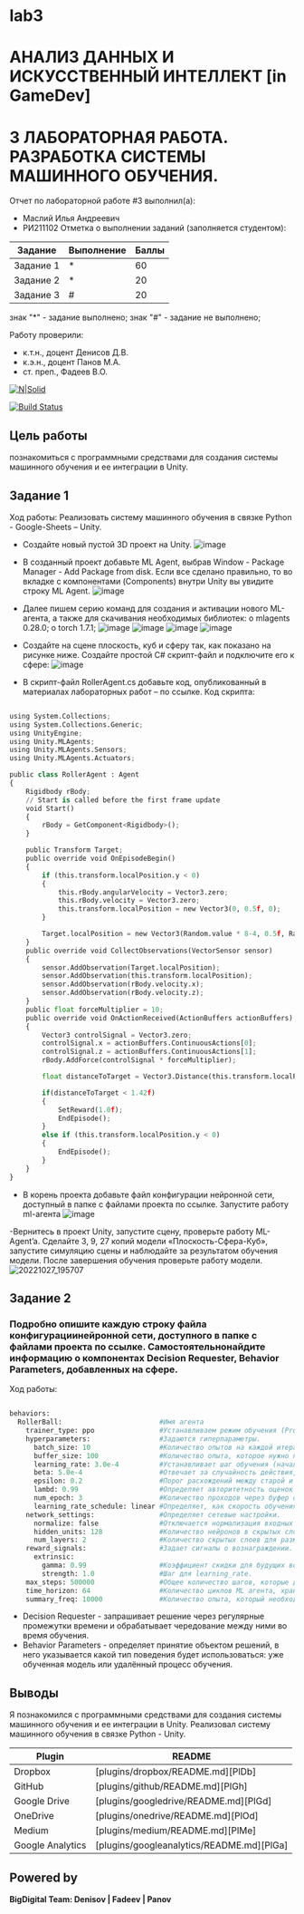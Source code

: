 # lab3
# АНАЛИЗ ДАННЫХ И ИСКУССТВЕННЫЙ ИНТЕЛЛЕКТ [in GameDev]
# 3 ЛАБОРАТОРНАЯ РАБОТА. РАЗРАБОТКА СИСТЕМЫ МАШИННОГО ОБУЧЕНИЯ.
Отчет по лабораторной работе #3 выполнил(а):
- Маслий Илья Андреевич
- РИ211102
Отметка о выполнении заданий (заполняется студентом):

| Задание | Выполнение | Баллы |
| ------ | ------ | ------ |
| Задание 1 | * | 60 |
| Задание 2 | * | 20 |
| Задание 3 | # | 20 |

знак "*" - задание выполнено; знак "#" - задание не выполнено;

Работу проверили:
- к.т.н., доцент Денисов Д.В.
- к.э.н., доцент Панов М.А.
- ст. преп., Фадеев В.О.

[![N|Solid](https://cldup.com/dTxpPi9lDf.thumb.png)](https://nodesource.com/products/nsolid)

[![Build Status](https://travis-ci.org/joemccann/dillinger.svg?branch=master)](https://travis-ci.org/joemccann/dillinger)

## Цель работы
познакомиться с программными средствами для создания системы машинного обучения и ее интеграции в Unity.

## Задание 1
Ход работы:
Реализовать систему машинного обучения в связке Python - Google-Sheets – Unity.
- Создайте новый пустой 3D проект на Unity.
![image](https://user-images.githubusercontent.com/29748577/198320308-476550d6-f9b4-42da-a5ef-7fb3d22a6ebb.png)

- В созданный проект добавьте ML Agent, выбрав Window - Package Manager - Add Package from disk.
Если все сделано правильно, то во вкладке с компонентами (Components) внутри Unity вы увидите строку ML Agent.
![image](https://user-images.githubusercontent.com/29748577/198321195-8607a148-2114-4112-9338-ddfbdf596a82.png)

- Далее пишем серию команд для создания и активации нового ML-агента, а также для скачивания необходимых библиотек:
o mlagents 0.28.0;
o torch 1.7.1;
![image](https://user-images.githubusercontent.com/29748577/198321998-4ac4af91-2094-40bd-9189-b47d7b906787.png)
![image](https://user-images.githubusercontent.com/29748577/198322127-360ffc59-1199-42c3-87ed-475aa08a0cad.png)
![image](https://user-images.githubusercontent.com/29748577/198322286-666ea71e-af79-48ac-87b8-b9022c0579fe.png)
![image](https://user-images.githubusercontent.com/29748577/198322464-b6ebef79-3408-48e5-931b-09a54d14fd19.png)

- Создайте на сцене плоскость, куб и сферу так, как показано на рисунке ниже. Создайте простой C# скрипт-файл и подключите его к сфере:
![image](https://user-images.githubusercontent.com/29748577/198322863-ff3ddc15-a76e-4a3b-b072-e2066e28a23f.png)
- В скрипт-файл RollerAgent.cs добавьте код, опубликованный в материалах лабораторных работ – по ссылке.
Код скрипта:
```py

using System.Collections;
using System.Collections.Generic;
using UnityEngine;
using Unity.MLAgents;
using Unity.MLAgents.Sensors;
using Unity.MLAgents.Actuators;

public class RollerAgent : Agent
{
    Rigidbody rBody;
    // Start is called before the first frame update
    void Start()
    {
        rBody = GetComponent<Rigidbody>();
    }

    public Transform Target;
    public override void OnEpisodeBegin()
    {
        if (this.transform.localPosition.y < 0)
        {
            this.rBody.angularVelocity = Vector3.zero;
            this.rBody.velocity = Vector3.zero;
            this.transform.localPosition = new Vector3(0, 0.5f, 0);
        }

        Target.localPosition = new Vector3(Random.value * 8-4, 0.5f, Random.value * 8-4);
    }
    public override void CollectObservations(VectorSensor sensor)
    {
        sensor.AddObservation(Target.localPosition);
        sensor.AddObservation(this.transform.localPosition);
        sensor.AddObservation(rBody.velocity.x);
        sensor.AddObservation(rBody.velocity.z);
    }
    public float forceMultiplier = 10;
    public override void OnActionReceived(ActionBuffers actionBuffers)
    {
        Vector3 controlSignal = Vector3.zero;
        controlSignal.x = actionBuffers.ContinuousActions[0];
        controlSignal.z = actionBuffers.ContinuousActions[1];
        rBody.AddForce(controlSignal * forceMultiplier);

        float distanceToTarget = Vector3.Distance(this.transform.localPosition, Target.localPosition);

        if(distanceToTarget < 1.42f)
        {
            SetReward(1.0f);
            EndEpisode();
        }
        else if (this.transform.localPosition.y < 0)
        {
            EndEpisode();
        }
    }
}

```

- В корень проекта добавьте файл конфигурации нейронной сети,
доступный в папке с файлами проекта по ссылке.
Запустите работу ml-агента
![image](https://user-images.githubusercontent.com/29748577/198323717-058180e6-6e5a-473c-a400-47705250c98a.png)

-Вернитесь в проект Unity, запустите сцену, проверьте работу ML-Agent’a.
Сделайте 3, 9, 27 копий модели «Плоскость-Сфера-Куб», запустите симуляцию сцены и наблюдайте за результатом обучения модели.
После завершения обучения проверьте работу модели.
![20221027_195707](https://user-images.githubusercontent.com/29748577/198325561-529d46a3-8ead-4054-9605-ebced8249cac.gif)

## Задание 2
### Подробно опишите каждую строку файла конфигурациинейронной сети, доступного в папке с файлами проекта по ссылке. Самостоятельнонайдите информацию о компонентах Decision Requester, Behavior Parameters, добавленных на сфере.
Ход работы:

```py

behaviors:
  RollerBall:                        #Имя агента
    trainer_type: ppo                #Устанавливаем режим обучения (Proximal Policy Optimization).
    hyperparameters:                 #Задаются гиперпараметры.
      batch_size: 10                 #Количество опытов на каждой итерации для обновления экстремумов функции.
      buffer_size: 100               #Количество опыта, которое нужно набрать перед обновлением модели.
      learning_rate: 3.0e-4          #Устанавливает шаг обучения (начальная скорость).
      beta: 5.0e-4                   #Отвечает за случайность действия, повышая разнообразие и иследованность пространства обучения.
      epsilon: 0.2                   #Порог расхождений между старой и новой политиками при обновлении.
      lambd: 0.99                    #Определяет авторитетность оценок значений во времени. Чем выше значение, тем более авторитетен набор предыдущих оценок.
      num_epoch: 3                   #Количество проходов через буфер опыта, при выполнении оптимизации.
      learning_rate_schedule: linear #Определяет, как скорость обучения изменяется с течением времени, линейно уменьшает скорость.
    network_settings:                #Определяет сетевые настройки.
      normalize: false               #Отключается нормализация входных данных.
      hidden_units: 128              #Количество нейронов в скрытых слоях сети.
      num_layers: 2                  #Количество скрытых слоев для размещения нейронов.
    reward_signals:                  #Задает сигналы о вознаграждении.
      extrinsic:
        gamma: 0.99                  #Коэффициент скидки для будущих вознаграждений.
        strength: 1.0                #Шаг для learning_rate.
    max_steps: 500000                #Общее количество шагов, которые должны быть выполнены в среде до завершения обучения.
    time_horizon: 64                 #Количество циклов ML агента, хранящихся в буфере до ввода в модель.
    summary_freq: 10000              #Количество опыта, который необходимо собрать перед созданием и отображением статистики.


```
- Decision Requester - запрашивает решение через регулярные промежутки времени и обрабатывает чередование между ними во время обучения.
- Behavior Parameters - определяет принятие объектом решений, в него указывается какой тип поведения будет использоваться: уже обученная модель или удалённый процесс обучения.


## Выводы

Я познакомился с программными средствами для создания системы машинного обучения и ее интеграции в Unity. Реализовал систему машинного обучения в связке Python - Unity.

| Plugin | README |
| ------ | ------ |
| Dropbox | [plugins/dropbox/README.md][PlDb] |
| GitHub | [plugins/github/README.md][PlGh] |
| Google Drive | [plugins/googledrive/README.md][PlGd] |
| OneDrive | [plugins/onedrive/README.md][PlOd] |
| Medium | [plugins/medium/README.md][PlMe] |
| Google Analytics | [plugins/googleanalytics/README.md][PlGa] |

## Powered by

**BigDigital Team: Denisov | Fadeev | Panov**
